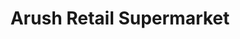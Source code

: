 ---
title: "Arush Retail Supermarket"
url: /mugalivakkam/arush-retail-supermarket/
shop: Supermarkt
---